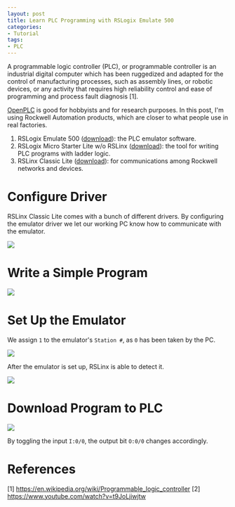 ```yaml
---
layout: post
title: Learn PLC Programming with RSLogix Emulate 500
categories:
- Tutorial
tags:
- PLC
---
```


A programmable logic controller (PLC), or programmable controller is an industrial digital computer which has been ruggedized and adapted for the control of manufacturing processes, such as assembly lines, or robotic devices, or any activity that requires high reliability control and ease of programming and process fault diagnosis [1].

[OpenPLC](http://www.openplcproject.com/) is good for hobbyists and for research purposes. In this post, I'm using Rockwell Automation products, which are closer to what people use in real factories.

1. RSLogix Emulate 500 ([download][Emulate500]): the PLC emulator software.
2. RSLogix Micro Starter Lite w/o RSLinx ([download][RSLogixMicro]): the tool for writing PLC programs with ladder logic.
3. RSLinx Classic Lite ([download][RSLinxClassicLite]): for communications among Rockwell networks and devices.

Configure Driver
================

RSLinx Classic Lite comes with a bunch of different drivers. By configuring the emulator driver we let our working PC know how to communicate with the emulator. 


![]({{"/assets/images/20180502/RSLinx_configure_driver.gif"}})


Write a Simple Program
======================

![]({{"/assets/images/20180502/simple_ladder_logic.gif"}})


Set Up the Emulator
==================

We assign ```1``` to the emulator's ```Station #```, as ```0``` has been taken by the PC.

![]({{"/assets/images/20180502/start_emulator.gif"}})

After the emulator is set up, RSLinx is able to detect it.

![]({{"/assets/images/20180502/emulator_ready.png"}})


Download Program to PLC
=======================

![]({{"/assets/images/20180502/download_to_plc.gif"}})

By toggling the input ```I:0/0```, the output bit ```O:0/0``` changes accordingly.


[Emulate500]: https://compatibility.rockwellautomation.com/Pages/MultiProductFindDownloads.aspx?crumb=112&mode=3&refSoft=1&versions=50059
[RSLogixMicro]: https://compatibility.rockwellautomation.com/pages/search.aspx?crumb=117&q=RSLogix%20Micro%20Starter%20Lite%20w/o%20RSLinx%20EN
[RSLinxClassicLite]: https://compatibility.rockwellautomation.com/Pages/MultiProductFindDownloads.aspx?crumb=112&mode=3&refSoft=1&versions=51543
[PlcProfVideo]: https://www.youtube.com/watch?v=t9JoLjiwjtw


References
==========

[1] https://en.wikipedia.org/wiki/Programmable_logic_controller
[2] https://www.youtube.com/watch?v=t9JoLjiwjtw